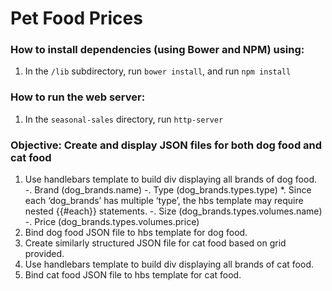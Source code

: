 # Pet Food Prices

### How to install dependencies (using Bower and NPM) using:
1. In the `/lib` subdirectory, run `bower install`, and run `npm install`

### How to run the web server:
1. In the `seasonal-sales` directory, run `http-server`

### Objective: Create and display JSON files for both dog food and cat food</h2>

1. Use handlebars template to build div displaying all brands of dog food.
    -. Brand (dog_brands.name)
    -. Type (dog_brands.types.type)
				*. Since each ‘dog_brands’ has multiple ‘type’, the hbs template may require nested {{#each}} statements.
		-. Size (dog_brands.types.volumes.name)
		-. Price (dog_brands.types.volumes.price)
1. Bind dog food JSON file to hbs template for dog food.
1. Create similarly structured JSON file for cat food based on grid provided.
1. Use handlebars template to build div displaying all brands of cat food.
1. Bind cat food JSON file to hbs template for cat food.